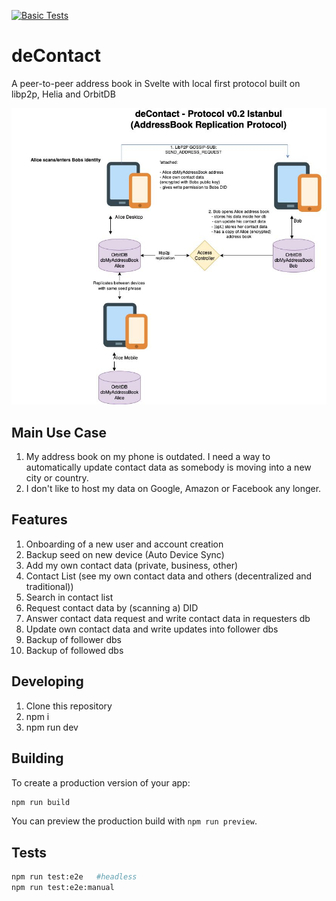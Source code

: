 [![Basic Tests](https://github.com/silkroadnomad/deContact/actions/workflows/main.yml/badge.svg)](https://github.com/silkroadnomad/deContact/actions/workflows/main.yml)

# deContact
A peer-to-peer address book in Svelte with local first protocol built on libp2p, Helia and OrbitDB

![dcontact-v0.2 (istanbul)](doc/dcontact-v0.2.jpg "dcontact-v0.2")

## Main Use Case
1. My address book on my phone is outdated. I need a way to automatically update contact data as somebody is moving into a new city or country.
2. I don't like to host my data on Google, Amazon or Facebook any longer. 

## Features
1. Onboarding of a new user and account creation
2. Backup seed on new device (Auto Device Sync)
3. Add my own contact data (private, business, other)
4. Contact List (see my own contact data and others (decentralized and traditional))
5. Search in contact list
6. Request contact data by (scanning a) DID
7. Answer contact data request and write contact data in requesters db
8. Update own contact data and write updates into follower dbs
9. Backup of follower dbs
10. Backup of followed dbs

## Developing
1. Clone this repository
2. npm i 
3. npm run dev

## Building

To create a production version of your app:

```bash
npm run build
```

You can preview the production build with `npm run preview`.


## Tests
```bash
npm run test:e2e   #headless
npm run test:e2e:manual 
```
